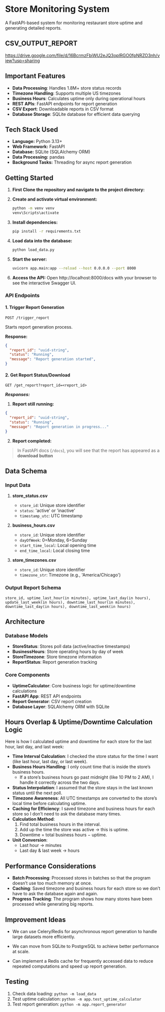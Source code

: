 


# Store Monitoring System

A FastAPI-based system for monitoring restaurant store uptime and generating detailed reports.

## CSV_OUTPUT_REPORT
https://drive.google.com/file/d/16BcrmzFbiWU2eJQ3oplRGO0fpNRZO3nh/view?usp=sharing


## Important Features

- **Data Processing**: Handles 1.8M+ store status records
- **Timezone Handling**: Supports multiple US timezones
- **Business Hours**: Calculates uptime only during operational hours
- **REST APIs**: FastAPI endpoints for report generation
- **CSV Export**: Downloadable reports in CSV format
- **Database Storage**: SQLite database for efficient data querying

## Tech Stack Used
- **Language:** Python 3.13+
- **Web Framework:** FastAPI
- **Database:** SQLite (SQLAlchemy ORM)
- **Data Processing:** pandas
- **Background Tasks:** Threading for async report generation


## Getting Started


1. **First Clone the repository and navigate to the project directory:**

2. **Create and activate virtual environment:**
   
   ```bash
   python -m venv venv
   venv\Scripts\activate
   ```
   


3. **Install dependencies:**
   ```bash
   pip install -r requirements.txt
   ```

4. **Load data into the database:**
   ```bash
   python load_data.py
   ```

5. **Start the server:**
   ```bash
   uvicorn app.main:app --reload --host 0.0.0.0 --port 8000
   ```

2. **Access the API:**
   Open http://localhost:8000/docs with your browser to see the interactive Swagger UI.
### API Endpoints

#### 1. Trigger Report Generation
```http
POST /trigger_report
```
Starts report generation process.

**Response:**
```json
{
  "report_id": "uuid-string",
  "status": "Running",
  "message": "Report generation started",
}
```

#### 2. Get Report Status/Download
```http
GET /get_report?report_id=<report_id>
```

***Responses:***
1. **Report still running:**
```json
{
  "report_id": "uuid-string",
  "status": "Running",
  "message": "Report generation in progress..."
}
```
2. **Report completed:**

> In FastAPI docs (`/docs`), you will see that the report has appeared as a **download button** 


## Data Schema

### Input Data
1. **store_status.csv**
   - `store_id`: Unique store identifier
   - `status`: 'active' or 'inactive'
   - `timestamp_utc`: UTC timestamp

2. **business_hours.csv**
   - `store_id`: Unique store identifier
   - `dayOfWeek`: 0=Monday, 6=Sunday
   - `start_time_local`: Local opening time
   - `end_time_local`: Local closing time

3. **store_timezones.csv**
   - `store_id`: Unique store identifier
   - `timezone_str`: Timezone (e.g., 'America/Chicago')


### Output Report Schema
```csv
store_id, uptime_last_hour(in minutes), uptime_last_day(in hours), update_last_week(in hours), downtime_last_hour(in minutes), downtime_last_day(in hours), downtime_last_week(in hours) 
```


## Architecture

### Database Models
- **StoreStatus**: Stores poll data (active/inactive timestamps)
- **BusinessHours**: Store operating hours by day of week
- **StoreTimezone**: Store timezone information
- **ReportStatus**: Report generation tracking

### Core Components
- **UptimeCalculator**: Core business logic for uptime/downtime calculations
- **FastAPI App**: REST API endpoints
- **Report Generator**: CSV report creation
- **Database Layer**: SQLAlchemy ORM with SQLite

## Hours Overlap & Uptime/Downtime Calculation Logic

Here is how I calculated uptime and downtime for each store for the last hour, last day, and last week:

- **Time Interval Calculation**: I checked the store status for the time I want (like last hour, last day, or last week).  
- **Business Hours Handling**: I only count time that is inside the store’s business hours.  
  - If a store’s business hours go past midnight (like 10 PM to 2 AM), I handle it correctly across the two days.  
- **Status Interpolation**: I assumed that the store stays in the last known status until the next poll.  
- **Timezone Awareness**: All UTC timestamps are converted to the store’s local time before calculating uptime.  
- **Caching for Efficiency**: I saved timezone and business hours for each store so I don’t need to ask the database many times.  
- **Calculation Method**:
  1. Find total business hours in the interval.  
  2. Add up the time the store was active → this is uptime.  
  3. Downtime = total business hours − uptime.  
- **Unit Conversion**:
  - Last hour → minutes  
  - Last day & last week → hours


## Performance Considerations

- **Batch Processing**: Processed stores in batches so that the program doesn’t use too much memory at once.  
- **Caching**: Saved timezone and business hours for each store so we don’t have to ask the database again and again.  
- **Progress Tracking**: The program shows how many stores have been processed while generating big reports.

## Improvement Ideas

- We can use Celery/Redis for asynchronous report generation to handle large datasets more efficiently.  

- We can move from SQLite to PostgreSQL to achieve better performance at scale.  

- Can implement a Redis cache for frequently accessed data to reduce repeated computations and speed up report generation.



## Testing

1. Check data loading: `python -m load_data`
2. Test uptime calculation: `python -m app.test_uptime_calculator`
3. Test report generation: `python -m app.report_generator`


